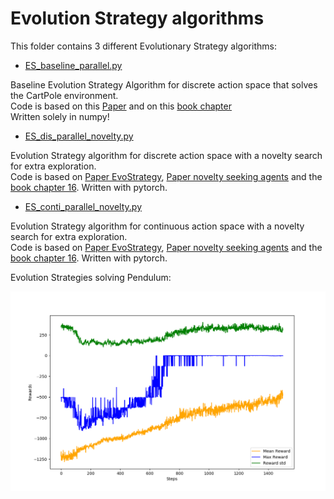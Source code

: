 # Evolution Strategy algorithms



This folder contains 3 different Evolutionary Strategy algorithms:

- [ES_baseline_parallel.py](ES_baseline_parallel.py)

Baseline Evolution Strategy Algorithm for discrete action space that solves the CartPole environment. <br>
Code is based on this [Paper](https://arxiv.org/abs/1703.03864) and on this [book chapter](https://github.com/PacktPublishing/Deep-Reinforcement-Learning-Hands-On/tree/master/Chapter16)  
Written solely in numpy!


- [ES_dis_parallel_novelty.py](ES_dis_parallel_novelty.py)

Evolution Strategy algorithm for discrete action space with a novelty search for extra exploration.<br>
Code is based on [Paper EvoStrategy](https://arxiv.org/abs/1703.03864), [Paper novelty seeking agents](http://papers.nips.cc/paper/7750-improving-exploration-in-evolution-strategies-for-deep-reinforcement-learning-via-a-population-of-novelty-seeking-agents) and the [book chapter 16](https://github.com/PacktPublishing/Deep-Reinforcement-Learning-Hands-On/tree/master/Chapter16).
Written with pytorch.

- [ES_conti_parallel_novelty.py](ES_conti_parallel_novelty.py)

Evolution Strategy algorithm for continuous action space with a novelty search for extra exploration.<br>
Code is based on [Paper EvoStrategy](https://arxiv.org/abs/1703.03864), [Paper novelty seeking agents](http://papers.nips.cc/paper/7750-improving-exploration-in-evolution-strategies-for-deep-reinforcement-learning-via-a-population-of-novelty-seeking-agents) and the [book chapter 16](https://github.com/PacktPublishing/Deep-Reinforcement-Learning-Hands-On/tree/master/Chapter16).
Written with pytorch.



Evolution Strategies solving Pendulum:


![alt_text](imgs/pendulum.png)

